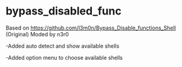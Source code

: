 # bypass_disabled_func

Based on https://github.com/l3m0n/Bypass_Disable_functions_Shell (Original)
Moded by n3r0

-Added auto detect and show available shells

-Added option menu to choose available shells
